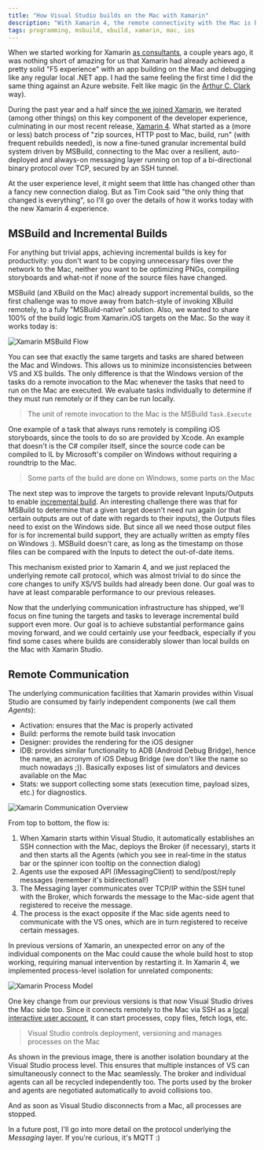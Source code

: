 ```yaml
---
title: "How Visual Studio builds on the Mac with Xamarin"
description: "With Xamarin 4, the remote connectivity with the Mac is better than ever for Visual Studio developers. In this post, I go over the details of how it all works."
tags: programming, msbuild, xbuild, xamarin, mac, ios
---
```

When we started working for Xamarin [as consultants](http://clariusconsulting.net), a couple years ago, it was nothing short of amazing for us that Xamarin had already achieved a pretty solid "F5 experience" with an app building on the Mac and debugging like any regular local .NET app. I had the same feeling the first time I did the same thing against an Azure website. Felt like magic (in the [Arthur C. Clark](http://www.brainyquote.com/quotes/quotes/a/arthurccl101182.html#ZaMC1KSvguO7s706.99) way). 

During the past year and a half since [the we joined Xamarin](http://www.cazzulino.com/hello-xamarin.html), we iterated (among other things) on this key component of the developer experience, culminating in our most recent release, [Xamarin 4](http://xmn.io/xamarin4). What started as a (more or less) batch process of "zip sources, HTTP post to Mac, build, run" (with frequent rebuilds needed), is now a fine-tuned granular incremental build system driven by MSBuild, connecting to the Mac over a resilient, auto-deployed and always-on messaging layer running on top of a bi-directional binary protocol over TCP, secured by an SSH tunnel. 

At the user experience level, it might seem that little has changed other than a fancy new connection dialog. But as Tim Cook said "the only thing that changed is everything", so I'll go over the details of how it works today with the new Xamarin 4 experience.

## MSBuild and Incremental Builds
For anything but trivial apps, achieving incremental builds is key for productivity: you don't want to be copying unnecessary files over the network to the Mac, neither you want to be optimizing PNGs, compiling storyboards and what-not if none of the source files have changed. 

MSBuild (and XBuild on the Mac) already support incremental builds, so the first challenge was to move away from batch-style of invoking XBuild remotely, to a fully "MSBuild-native" solution. Also, we wanted to share 100% of the build logic from Xamarin.iOS targets on the Mac. So the way it works today is:

![Xamarin MSBuild Flow](http://www.cazzulino.com/img/xam4-msbuild.png)

You can see that exactly the same targets and tasks are shared between the Mac and Windows. This allows us to minimize inconsistencies between VS and XS builds. The only difference is that the Windows version of the tasks do a remote invocation to the Mac whenever the tasks that need to run on the Mac are executed. We evaluate tasks individually to determine if they must run remotely or if they can be run locally. 

> The unit of remote invocation to the Mac is the MSBuild `Task.Execute`

One example of a task that always runs remotely is compiling iOS storyboards, since the tools to do so are provided by Xcode. An example that doesn't is the C# compiler itself, since the source code can be compiled to IL by Microsoft's compiler on Windows without requiring a roundtrip to the Mac.

> Some parts of the build are done on Windows, some parts on the Mac

The next step was to improve the targets to provide relevant Inputs/Outputs to enable [incremental build](https://msdn.microsoft.com/en-us/library/ms171483.aspx). An interesting challenge there was that for MSBuild to determine that a given target doesn't need run again (or that certain outputs are out of date with regards to their inputs), the Outputs files need to exist on the Windows side. But since all we need those output files for is for incremental build support, they are actually written as empty files on Windows :). MSBuild doesn't care, as long as the timestamp on those files can be compared with the Inputs to detect the out-of-date items.

This mechanism existed prior to Xamarin 4, and we just replaced the underlying remote call protocol, which was almost trivial to do since the core changes to unify XS/VS builds had already been done. Our goal was to have at least comparable performance to our previous releases.

Now that the underlying communication infrastructure has shipped, we'll focus on fine tuning the targets and tasks to leverage incremental build support even more. Our goal is to achieve substantial performance gains moving forward, and we could certainly use your feedback, especially if you find some cases where builds are considerably slower than local builds on the Mac with Xamarin Studio.

## Remote Communication
The underlying communication facilities that Xamarin provides within Visual Studio are consumed by fairly independent components (we call them *Agents*):

 - Activation: ensures that the Mac is properly activated
 - Build: performs the remote build task invocation
 - Designer: provides the rendering for the iOS designer
 - IDB: provides similar functionality to ADB (Android Debug Bridge), hence the name, an acronym of iOS Debug Bridge (we don't like the name so much nowadays ;)). Basically exposes list of simulators and devices available on the Mac
 - Stats: we support collecting some stats (execution time, payload sizes, etc.) for diagnostics.

![Xamarin Communication Overview](http://www.cazzulino.com/img/xam4-overview.png)

From top to bottom, the flow is:

 1. When Xamarin starts within Visual Studio, it automatically establishes an SSH connection with the Mac, deploys the Broker (if necessary), starts it and then starts all the Agents (which you see in real-time in the status bar or the spinner icon tooltip on the connection dialog) 
 2. Agents use the exposed API (IMessagingClient) to send/post/reply messages (remember it's bidirectional!)
 3. The Messaging layer communicates over TCP/IP within the SSH tunel with the Broker, which forwards the message to the Mac-side agent that registered to receive the message.
 4. The process is the exact opposite if the Mac side agents need to communicate with the VS ones, which are in turn registered to receive certain messages. 

In previous versions of Xamarin, an unexpected error on any of the individual components on the Mac could cause the whole build host to stop working, requiring manual intervention by restarting it. In Xamarin 4, we implemented process-level isolation for unrelated components:

![Xamarin Process Model](http://www.cazzulino.com/img/xam4-processes.png)


One key change from our previous versions is that now Visual Studio drives the Mac side too. Since it connects remotely to the Mac via SSH as a [local interactive user account](http://developer.xamarin.com/guides/ios/getting_started/installation/windows/xamarin-mac-agent/#Mac_Setup), it can start processes, copy files, fetch logs, etc.  

> Visual Studio controls deployment, versioning and manages processes on the Mac

As shown in the previous image,  there is another isolation boundary at the Visual Studio process level. This ensures that multiple instances of VS can simultaneously connect to the Mac seamlessly. The broker and individual agents can all be recycled independently too. The ports used by the broker and agents are negotiated automatically to avoid collisions too.

And as soon as Visual Studio disconnects from a Mac, all processes are stopped.

In a future post, I'll go into more detail on the protocol underlying the *Messaging* layer. If you're curious, it's MQTT :)